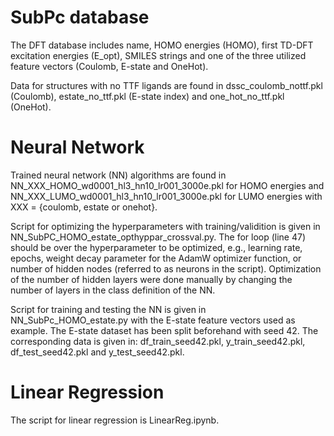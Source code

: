# SubPc database
The DFT database includes name, HOMO energies (HOMO), first TD-DFT excitation energies (E_opt), SMILES strings and one of the three utilized feature vectors (Coulomb, E-state and OneHot).

Data for structures with no TTF ligands are found in dssc_coulomb_nottf.pkl (Coulomb), estate_no_ttf.pkl (E-state index) and one_hot_no_ttf.pkl (OneHot). 

# Neural Network
Trained neural network (NN) algorithms are found in NN_XXX_HOMO_wd0001_hl3_hn10_lr001_3000e.pkl for HOMO energies and NN_XXX_LUMO_wd0001_hl3_hn10_lr001_3000e.pkl for LUMO energies with XXX = {coulomb, estate or onehot}.

Script for optimizing the hyperparameters with training/validition is given in NN_SubPC_HOMO_estate_opthyppar_crossval.py. The for loop (line 47) should be over the hyperparameter to be optimized, e.g., learning rate, epochs, weight decay parameter for the AdamW optimizer function, or number of hidden nodes (referred to as neurons in the script). Optimization of the number of hidden layers were done manually by changing the number of layers in the class definition of the NN.

Script for training and testing the NN is given in NN_SubPc_HOMO_estate.py with the E-state feature vectors used as example. The E-state dataset has been split beforehand with seed 42. The corresponding data is given in: df_train_seed42.pkl, y_train_seed42.pkl, df_test_seed42.pkl and y_test_seed42.pkl.

# Linear Regression
The script for linear regression is LinearReg.ipynb.
